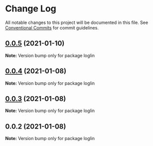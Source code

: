 # Change Log

All notable changes to this project will be documented in this file.
See [Conventional Commits](https://conventionalcommits.org) for commit guidelines.

## [0.0.5](https://github.com/loglin/loglin/compare/loglin@0.0.4...loglin@0.0.5) (2021-01-10)

**Note:** Version bump only for package loglin






## [0.0.4](https://github.com/loglin/loglin/compare/loglin@0.0.3...loglin@0.0.4) (2021-01-08)

**Note:** Version bump only for package loglin





## [0.0.3](https://github.com/loglin/loglin/compare/loglin@0.0.2...loglin@0.0.3) (2021-01-08)

**Note:** Version bump only for package loglin





## 0.0.2 (2021-01-08)

**Note:** Version bump only for package loglin
